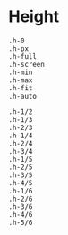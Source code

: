 # Height

`.h-0`  
`.h-px`  
`.h-full`  
`.h-screen`  
`.h-min`  
`.h-max`  
`.h-fit`  
`.h-auto`  

`.h-1/2`  
`.h-1/3`  
`.h-2/3`  
`.h-1/4`  
`.h-2/4`  
`.h-3/4`  
`.h-1/5`  
`.h-2/5`  
`.h-3/5`  
`.h-4/5`  
`.h-1/6`  
`.h-2/6`  
`.h-3/6`  
`.h-4/6`  
`.h-5/6`  
